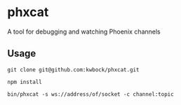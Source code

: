# phxcat
A tool for debugging and watching Phoenix channels

## Usage
```
git clone git@github.com:kwbock/phxcat.git

npm install

bin/phxcat -s ws://address/of/socket -c channel:topic
```
